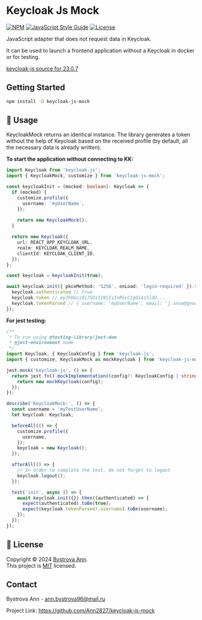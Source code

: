 # Keycloak Js Mock

[![NPM](https://img.shields.io/npm/v/keycloak-js-mock.svg)](https://www.npmjs.com/package/keycloak-js-mock)
[![JavaScript Style Guide](https://img.shields.io/badge/code_style-standard-brightgreen.svg)](https://standardjs.com)
[![License](https://img.shields.io/:license-mit-blue.svg)](http://doge.mit-license.org)

JavaScript adapter that does not request data in Keycloak.

It can be used to launch a frontend application without a Keycloak in docker or for testing.

[keycloak-js source for 23.0.7](https://github.com/keycloak/keycloak/tree/23.0.7/js/libs/keycloak-js)

## Getting Started

```sh
npm install -D keycloak-js-mock
```

## 🚀 Usage

KeycloakMock returns an identical instance.
The library generates a token without the help of Keycloak based on the received profile (by default, all the necessary data is already written).

**To start the application without connecting to KK:**
```ts
import Keycloak from 'keycloak-js';
import { KeycloakMock, customize } from 'keycloak-js-mock';

const keycloakInit = (mocked: boolean): Keycloak => {
  if (mocked) {
    customize.profile({
      username: 'myUserName',
    });
    
    return new KeycloakMock();
  }

  return new Keycloak({
    url: REACT_APP_KEYCLOAK_URL,
    realm: KEYCLOAK_REALM_NAME,
    clientId: KEYCLOAK_CLIENT_ID,
  });
};

const keycloak = keycloakInit(true);

await keycloak.init({ pkceMethod: 'S256', onLoad: 'login-required' }).then(() => {
  keycloak.authenticated // true
  keycloak.token // eyJhbGciOiJSUzI1NiIsInR5cCIgOiAiSldU...
  keycloak.tokenParsed // { username: 'myUserName', email: 'j.snow@google.com', ... }
});

```

**For jest testing:**
```ts
/**
 * To run using @testing-library/jest-dom
 * @jest-environment node
 */
import Keycloak, { KeycloakConfig } from 'keycloak-js';
import { customize, KeycloakMock as mockKeycloak } from 'keycloak-js-mock';

jest.mock('keycloak-js', () => {
  return jest.fn().mockImplementation((config?: KeycloakConfig | string) => {
    return new mockKeycloak(config);
  });
});

describe('KeycloakMock:', () => {
  const username = 'myTestUserName';
  let keycloak: Keycloak;

  beforeAll(() => {
    customize.profile({
      username,
    });
    keycloak = new Keycloak();
  });

  afterAll(() => {
    // In order to complete the test, do not forget to logout
    keycloak.logout();
  });

  test('init', async () => {
    await keycloak.init({}).then((authenticated) => {
      expect(authenticated).toBe(true);
      expect(keycloak.tokenParsed!.username).toBe(username);
    });
  });
});

```

## 📝 License

Copyright © 2024 [Bystrova Ann](https://github.com/Ann2827).<br />
This project is [MIT](https://github.com/Ann2827/keycloak-js-mock/blob/main/LICENSE) licensed.

## Contact <a name = "contact"></a>

Bystrova Ann - ann.bystrova96@mail.ru

Project Link: https://github.com/Ann2827/keycloak-js-mock
